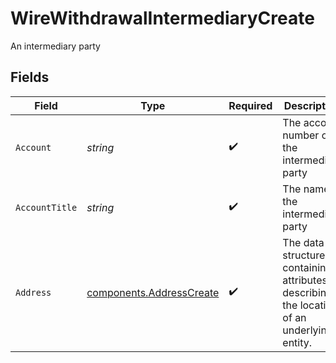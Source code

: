 # WireWithdrawalIntermediaryCreate

An intermediary party


## Fields

| Field                                                                                     | Type                                                                                      | Required                                                                                  | Description                                                                               | Example                                                                                   |
| ----------------------------------------------------------------------------------------- | ----------------------------------------------------------------------------------------- | ----------------------------------------------------------------------------------------- | ----------------------------------------------------------------------------------------- | ----------------------------------------------------------------------------------------- |
| `Account`                                                                                 | *string*                                                                                  | :heavy_check_mark:                                                                        | The account number of the intermediary party                                              | NL02ABNA0123456789                                                                        |
| `AccountTitle`                                                                            | *string*                                                                                  | :heavy_check_mark:                                                                        | The name of the intermediary party                                                        | Jane Dough                                                                                |
| `Address`                                                                                 | [components.AddressCreate](../../models/components/addresscreate.md)                      | :heavy_check_mark:                                                                        | The data structure containing attributes describing the location of an underlying entity. |                                                                                           |